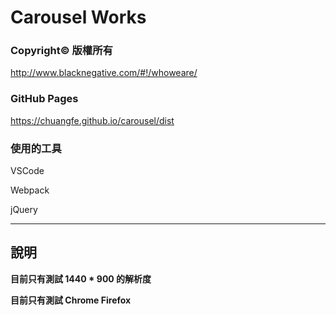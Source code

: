 # Carousel Works

### Copyright© 版權所有

http://www.blacknegative.com/#!/whoweare/

### GitHub Pages

https://chuangfe.github.io/carousel/dist

### 使用的工具

VSCode

Webpack

jQuery

---

## 說明

**目前只有測試 1440 * 900 的解析度**

**目前只有測試 Chrome Firefox**

